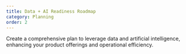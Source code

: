 ```yaml
---
title: Data + AI Readiness Roadmap
category: Planning
order: 2
---
```

Create a comprehensive plan to leverage data and artificial intelligence, enhancing your product offerings and operational efficiency.
